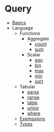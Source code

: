 # Query

* [Basics](./basics.md)
* Language
    * Functions
        * Aggregate
            * [count](./language/functions/aggregate/count.md)
            * [sum](./language/functions/aggregate/sum.md)
        * Scalar
            * [ago](./language/functions/scalar/ago.md)
            * [bin](./language/functions/scalar/bin.md)
            * [max](./language/functions/scalar/max.md)
            * [min](./language/functions/scalar/min.md)
            * [sqrt](./language/functions/scalar/sqrt.md)
    * Tabular
        * [parse](./language/tablular/parse.md)
        * [range](./language/tablular/range.md)
        * [table](./language/tablular/table.md)
        * [union](./language/tablular/union.md)
        * [where](./language/tablular/where.md)
    * [Expressions](./language/expressions)
    * [Types](./language/types.md)